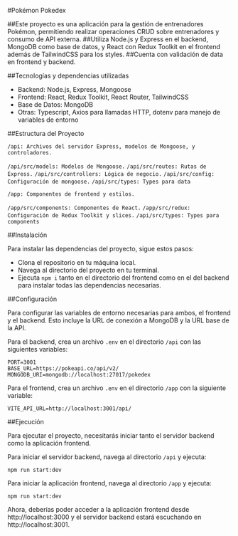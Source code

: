 #Pokémon Pokedex

##Este proyecto es una aplicación para la gestión de entrenadores Pokémon, permitiendo realizar operaciones CRUD sobre entrenadores y consumo de API externa. 
##Utiliza Node.js y Express en el backend, MongoDB como base de datos, y React con Redux Toolkit en el frontend además de TailwindCSS para los styles.
##Cuenta con validación de data en frontend y backend.

##Tecnologías y dependencias utilizadas

- Backend: Node.js, Express, Mongoose
- Frontend: React, Redux Toolkit, React Router, TailwindCSS
- Base de Datos: MongoDB
- Otras: Typescript, Axios para llamadas HTTP, dotenv para manejo de variables de entorno

##Estructura del Proyecto

`/api: Archivos del servidor Express, modelos de Mongoose, y controladores.`

`/api/src/models: Modelos de Mongoose.`
`/api/src/routes: Rutas de Express.`
`/api/src/controllers: Lógica de negocio.`
`/api/src/config: Configuración de mongoose.`
`/api/src/types: Types para data`

`/app: Componentes de frontend y estilos.`

`/app/src/components: Componentes de React.`
`/app/src/redux: Configuración de Redux Toolkit y slices.`
`/api/src/types: Types para components`

##Instalación

Para instalar las dependencias del proyecto, sigue estos pasos:

- Clona el repositorio en tu máquina local.
- Navega al directorio del proyecto en tu terminal.
- Ejecuta `npm i` tanto en el directorio del frontend como en el del backend para instalar todas las dependencias necesarias.

##Configuración

Para configurar las variables de entorno necesarias para ambos, el frontend y el backend. 
Esto incluye la URL de conexión a MongoDB y la URL base de la API.

Para el backend, crea un archivo `.env` en el directorio `/api` con las siguientes variables:

```
PORT=3001
BASE_URL=https://pokeapi.co/api/v2/
MONGODB_URI=mongodb://localhost:27017/pokedex
```

Para el frontend, crea un archivo `.env` en el directorio `/app` con la siguiente variable:

```
VITE_API_URL=http://localhost:3001/api/
```

##Ejecución

Para ejecutar el proyecto, necesitarás iniciar tanto el servidor backend como la aplicación frontend.

Para iniciar el servidor backend, navega al directorio `/api` y ejecuta:

```
npm run start:dev
```

Para iniciar la aplicación frontend, navega al directorio `/app` y ejecuta:

```
npm run start:dev
```

Ahora, deberías poder acceder a la aplicación frontend desde http://localhost:3000 y el servidor backend estará escuchando en http://localhost:3001.
